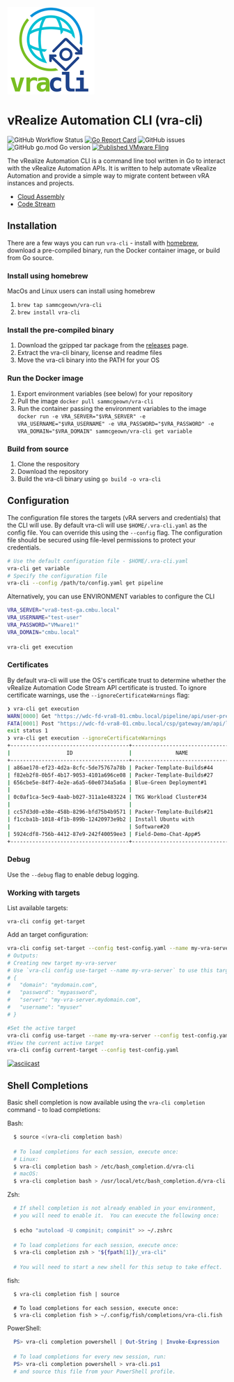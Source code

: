 <img src="images/vra-cli-logo.png" alt="vra-cli logo" width="200px" />

# vRealize Automation CLI (vra-cli)

![GitHub Workflow Status](https://img.shields.io/github/workflow/status/vmware/code-stream-cli/release) [![Go Report Card](https://goreportcard.com/badge/github.com/vmware/code-stream-cli)](https://goreportcard.com/report/github.com/vmware/code-stream-cli) ![GitHub issues](https://img.shields.io/github/issues/vmware/code-stream-cli) ![GitHub go.mod Go version](https://img.shields.io/github/go-mod/go-version/vmware/code-stream-cli) [![Published VMware Fling](https://img.shields.io/badge/VMware-Fling-green)](https://flings.vmware.com/vrealize-automation-code-stream-cli)


The vRealize Automation CLI is a command line tool written in Go to interact with the vRealize Automation APIs. It is written to help automate vRealize Automation and provide a simple way to migrate content between vRA instances and projects.

* [Cloud Assembly](/docs/Cloud-Assembly)
* [Code Stream](/docs/Code-Stream.md)

## Installation

There are a few ways you can run `vra-cli` - install with [homebrew](https://brew.sh), download a pre-compiled binary, run the Docker container image, or build from Go source.

### Install using homebrew
MacOs and Linux users can install using homebrew
1) `brew tap sammcgeown/vra-cli`
2) `brew install vra-cli`

### Install the pre-compiled binary
1) Download the gzipped tar package from the [releases](releases/) page.
2) Extract the vra-cli binary, license and readme files
3) Move the vra-cli binary into the PATH for your OS

### Run the Docker image
1) Export environment variables (see below) for your repository
2) Pull the image `docker pull sammcgeown/vra-cli`
3) Run the container passing the environment variables to the image
`docker run -e VRA_SERVER="$VRA_SERVER" -e VRA_USERNAME="$VRA_USERNAME" -e VRA_PASSWORD="$VRA_PASSWORD" -e VRA_DOMAIN="$VRA_DOMAIN" sammcgeown/vra-cli get variable`


### Build from source
1) Clone the respository
2) Download the repository
3) Build the vra-cli binary using `go build -o vra-cli`


## Configuration

The configuration file stores the targets (vRA servers and credentials) that the CLI will use. By default vra-cli will use `$HOME/.vra-cli.yaml` as the config file. You can override this using the `--config` flag. The configuration file should be secured using file-level permissions to protect your credentials. 

```bash
# Use the default configuration file - $HOME/.vra-cli.yaml
vra-cli get variable
# Specify the configuration file
vra-cli --config /path/to/config.yaml get pipeline
```

Alternatively, you can use ENVIRONMENT variables to configure the CLI
```bash
VRA_SERVER="vra8-test-ga.cmbu.local"
VRA_USERNAME="test-user"
VRA_PASSWORD="VMware1!"
VRA_DOMAIN="cmbu.local"

vra-cli get execution
```

### Certificates
By default vra-cli will use the OS's certificate trust to determine whether the vRealize Automation Code Stream API certificate is trusted. To ignore certificate warnings, use the `--ignoreCertificateWarnings` flag:

```bash
❯ vra-cli get execution
WARN[0000] Get "https://wdc-fd-vra8-01.cmbu.local/pipeline/api/user-preferences": x509: certificate has expired or is not yet valid: current time 2021-05-18T13:21:44+01:00 is after 2020-10-17T16:06:34Z 
FATA[0001] Post "https://wdc-fd-vra8-01.cmbu.local/csp/gateway/am/api/login?access_token": x509: certificate has expired or is not yet valid: current time 2021-05-18T13:21:45+01:00 is after 2020-10-17T16:06:34Z 
exit status 1
❯ vra-cli get execution --ignoreCertificateWarnings
+--------------------------------------+--------------------------------+------------+-----------+-----------------------------------------+
|                  ID                  |              NAME              |  PROJECT   |  STATUS   |                 MESSAGE                 |
+--------------------------------------+--------------------------------+------------+-----------+-----------------------------------------+
| a86ae170-ef23-4d2a-8cfc-5de75767a78b | Packer-Template-Builds#44      | Field Demo | COMPLETED | Execution Completed.                    |
| f82eb2f8-0b5f-4b17-9053-4101a696ce08 | Packer-Template-Builds#27      | Field Demo | COMPLETED | Execution Completed.                    |
| 656cbe5e-84f7-4e2e-a6a5-60e0734a5a6a | Blue-Green Deployment#1        | Field Demo | CANCELED  | test-active-deployment.user-validation: |
|                                      |                                |            |           | Execution canceled by smcgeown.         |
| 0c0af1ca-5ec9-4aab-b027-311a1e483224 | TKG Workload Cluster#34        | Field Demo | FAILED    | Build.Install TKG CLI: Script           |
|                                      |                                |            |           | execution failed.                       |
| cc57d3d0-e38e-458b-8296-bfd75b4b9571 | Packer-Template-Builds#21      | Field Demo | COMPLETED | Execution Completed.                    |
| f1ccba1b-1018-4f1b-899b-12420973e9b2 | Install Ubuntu with            | Field Demo | COMPLETED | Execution Completed.                    |
|                                      | Software#20                    |            |           |                                         |
| 5924cdf8-756b-4412-87e9-242f40059ee3 | Field-Demo-Chat-App#5          | Field Demo | COMPLETED | Execution Completed.                    |
+--------------------------------------+--------------------------------+------------+-----------+-----------------------------------------+
```

### Debug
Use the `--debug` flag to enable debug logging.

### Working with targets

List available targets:
```
vra-cli config get-target
```

Add an target configuration:
```bash
vra-cli config set-target --config test-config.yaml --name my-vra-server --password mypassword --username myuser --domain mydomain.com --server my-vra-server.mydomain.com
# Outputs:
# Creating new target my-vra-server
# Use `vra-cli config use-target --name my-vra-server` to use this target
# {
#   "domain": "mydomain.com",
#   "password": "mypassword",
#   "server": "my-vra-server.mydomain.com",
#   "username": "myuser"
# }
```

```bash
#Set the active target
vra-cli config use-target --name my-vra-server --config test-config.yaml
#View the current active target
vra-cli config current-target --config test-config.yaml
```

[![asciicast](https://asciinema.org/a/JLRJOYU2w0uSSlsBxYVB5GkqP.svg)](https://asciinema.org/a/JLRJOYU2w0uSSlsBxYVB5GkqP)

## Shell Completions
Basic shell completion is now available using the `vra-cli completion` command - to load completions:

Bash:
```bash
  $ source <(vra-cli completion bash)

  # To load completions for each session, execute once:
  # Linux:
  $ vra-cli completion bash > /etc/bash_completion.d/vra-cli
  # macOS:
  $ vra-cli completion bash > /usr/local/etc/bash_completion.d/vra-cli
```
Zsh:
```zsh
  # If shell completion is not already enabled in your environment,
  # you will need to enable it.  You can execute the following once:

  $ echo "autoload -U compinit; compinit" >> ~/.zshrc

  # To load completions for each session, execute once:
  $ vra-cli completion zsh > "${fpath[1]}/_vra-cli"

  # You will need to start a new shell for this setup to take effect.
```
fish:
```fish
  $ vra-cli completion fish | source

  # To load completions for each session, execute once:
  $ vra-cli completion fish > ~/.config/fish/completions/vra-cli.fish
```
PowerShell:
```powershell
  PS> vra-cli completion powershell | Out-String | Invoke-Expression

  # To load completions for every new session, run:
  PS> vra-cli completion powershell > vra-cli.ps1
  # and source this file from your PowerShell profile.
```